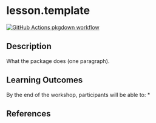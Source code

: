 
# lesson.template

<!-- badges: start -->
[![GitHub Actions pkgdown workflow](https://github.com/uf-repro/lesson-template/workflows/pkgdown/badge.svg)](https://github.com/uf-repro/lesson-template/actions?query=workflow%3Apkgdown)


<!-- badges: end -->

## Description

What the package does (one paragraph).

## Learning Outcomes

By the end of the workshop, participants will be able to:
* 

## References

